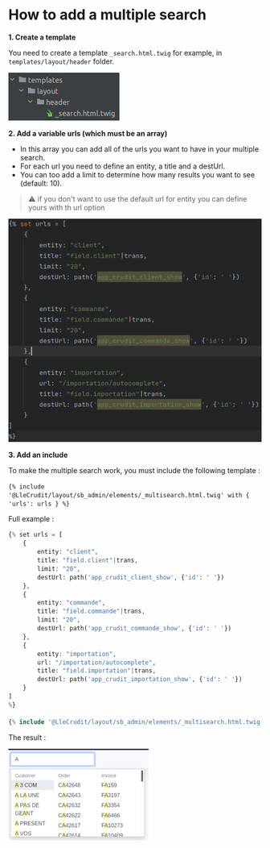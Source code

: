 # How to add a multiple search

**1. Create a template**

You need to create a template `_search.html.twig` for example, in `templates/layout/header` folder.

![img.png](img/multiple_search_directory.png)

**2. Add a variable urls (which must be an array)**
- In this array you can add all of the urls you want to have in your multiple search.
- For each url you need to define an entity, a title and a destUrl.
- You can too add a limit to determine how many results you want to see (default: 10).

> :warning: if you don't want to use the default url for entity you can define yours with th url option

![img_1.png](img/multiple_search_array.png)

**3. Add an include**

To make the multiple search work, you must include the following template :

`{% include '@LleCrudit/layout/sb_admin/elements/_multisearch.html.twig' with { 'urls': urls } %}`

Full example :

```php
{% set urls = [
    {
        entity: "client",
        title: "field.client"|trans,
        limit: "20",
        destUrl: path('app_crudit_client_show', {'id': ' '})
    },
    {
        entity: "commande",
        title: "field.commande"|trans,
        limit: "20",
        destUrl: path('app_crudit_commande_show', {'id': ' '})
    },
    {
        entity: "importation",
        url: "/importation/autocomplete",
        title: "field.importation"|trans,
        destUrl: path('app_crudit_importation_show', {'id': ' '})
    }
]
%}

{% include '@LleCrudit/layout/sb_admin/elements/_multisearch.html.twig' with { 'urls': urls } %}
```

The result :

![img_3.png](img/multiple_search_result.png)